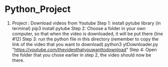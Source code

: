 # Python_Project
1. Project : Download videos from Youtube
Step 1: install pytube library (in terminal)
    pip3 install pytube
Step 2: Choose a folder in your own computer, so that when the video is downloaded, it will be put there (line #12)
Step 3: run the python file in this directory (remember to copy the link of the video that you want to download)
    python3 ytDownloader.py "https://youtube.com/thevideothatyouwanttodownload"
Step 4: Open the folder that you chose earlier in step 2, the video should now be there. 